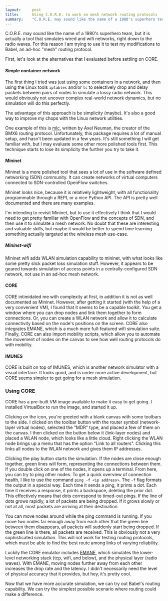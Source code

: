 ```yaml
---
layout:     post
title:      Using C.O.R.E. to work on mesh network routing protocols
summary:    "C.O.R.E. may sound like the name of a 1980's superhero team, but it is actually a tool that simulates wired and wifi networks, right down to the radio waves. For this reason I am using it to test my modifications to Babel, an ad-hoc "mesh" routing protocol."
---
```


C.O.R.E. may sound like the name of a 1980's superhero team, but it is actually a tool that simulates wired and wifi networks, right down to the radio waves. For this reason I am trying to use it to test my modifications to Babel, an ad-hoc "mesh" routing protocol.

First, let's look at the alternatives that I evaluated before settling on CORE.

#### Simple container network
The first thing I tried was just using some containers in a network, and then using the Linux tools `iptables` and/or `tc` to selectively drop and delay packets between pairs of nodes to simulate a lossy radio network. This would obviously not uncover complex real-world network dynamics, but no simulation will do this perfectly.

The advantage of this approach is be simplicity (maybe). It's also a good way to improve my chops with the Linux network utilities.

One example of this is [mlc](https://github.com/axn/mlc), written by Axel Neuman, the creator of the BMX6 routing protocol. Unfortunately, this package requires a lot of manual setup, and hasn't been updated in a few years. It's still something I will get familiar with, but I may evaluate some other more polished tools first. This technique starts to lose its simplicity the further you try to take it.

#### Mininet
Mininet is a more polished tool that sees a lot of use in the software defined networking (SDN) community. It can create networks of virtual computers connected to SDN-controlled OpenFlow switches.

Mininet looks nice, because it is relatively lightweight, with all functionality programmable through a REPL or a nice Python API. The API is pretty well documented and there are many examples.

I'm intending to revisit Mininet, but to use it effectively I think that I would need to get pretty familiar with OpenFlow and the concepts of SDN, and then use it to simulate a mesh network. No doubt that these are interesting and valuable skills, but maybe it would be better to spend time learning something actually targeted at the wireless mesh use-case.

##### Mininet-wifi
Mininet wifi adds WLAN simulation capability to mininet, with what looks like some pretty slick packet loss simulation stuff. However, it appears to be geared towards simulation of access points in a centrally-configured SDN network, not use in an ad-hoc mesh network.

#### CORE
CORE intimidated me with complexity at first, in addition it is not as well documented as Mininet. However, after getting it started (with the help of a very convenient VM), I found that it seems to be a capable toolkit. You get a window where you can drop nodes and link them together to form connections. Or, you can create a WLAN network and allow it to calculate connectivity based on the node's positions on the screen. CORE also integrates EMANE, which is a much more full-featured wifi simulation suite. Finally, CORE can also import mobility scripts, which allow you to automate the movement of nodes on the canvas to see how well routing protocols do with mobility.

#### IMUNES
CORE is built on top of IMUNES, which is another network simulator with a visual interface. It looks good, and is under more active development, but CORE seems simpler to get going for a mesh simulation.

### Using CORE
CORE has a pre-built VM image available to make it easy to get going. I installed VirtualBox to run the image, and started it up. 

Clicking on the icon, you're greeted with a blank canvas with some toolbars to the side. I clicked on the toolbar button with the router symbol (network-layer virtual nodes), selected the "MDR" type, and placed a few of them on the canvas. I then clicked on the button below it (link-layer nodes) and placed a WLAN node, which looks like a little cloud. Right clicking the WLAN node brings up a menu that has the option "Link to all routers". Clicking this links all nodes to the WLAN network and gives them IP addresses.

Clicking the play button starts the simulation. If the nodes are close enough together, green lines will form, representing the connections between them. If you double click on one of the nodes, it opens up a terminal. From here, you can try to ping other nodes. To get a quick overview of connection health, I like to use the command `ping -f <ip address>`. The `-f` flag formats the output in a special way. Each time it sends a ping, it prints a dot. Each time it receives a response, it prints a backspace, deleting the prior dot. This effectively means that dots correspond to timed-out pings. If the line of dots grows rapidly, a lot of packets are being dropped. If it grows slowly or not at all, most packets are arriving at their destination.

You can move nodes around while the ping command is running. If you move two nodes far enough away from each other that the green line between them disappears, all packets will suddenly start being dropped. If the green line is there, all packets are received. This is obviously not a very sophisticated simulation. This will not work for testing routing protocols, which must be able to find the best route among links of varying reliability.

Luckily the CORE emulator includes [EMANE](http://www.nrl.navy.mil/itd/ncs/products/emane), which simulates the lower-level networking stack (tcp, wifi, and below), and the physical layer (radio waves). With EMANE, moving nodes further away from each other increases the drop rate and the latency. I didn't necessarily need the level of physical accuracy that it provides, but hey, it's pretty cool.

Now that we have more accurate simulation, we can try out Babel's routing capability. We can try the simplest possible scenario where routing could make a difference.
